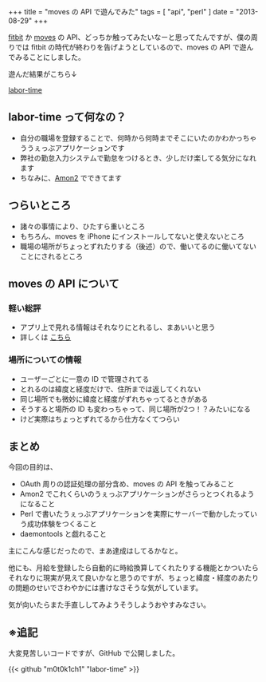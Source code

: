 +++
title = "moves の API で遊んでみた"
tags = [ "api", "perl" ]
date = "2013-08-29"
+++

[fitbit](http://www.fitbit.com/jp) か [moves](http://www.moves-app.com) の API、どっちか触ってみたいなーと思ってたんですが、僕の周りでは fitbit の時代が終わりを告げようとしているので、moves の API で遊んでみることにしました。

<!--more-->

遊んだ結果がこちら↓

[labor-time](http://labor-time.k1ch1.com)

## labor-time って何なの？

- 自分の職場を登録することで、何時から何時までそこにいたのかわかっちゃううぇっぶアプリケーションです
- 弊社の勤怠入力システムで勤怠をつけるとき、少しだけ楽してる気分になれます
- ちなみに、[Amon2](http://amon.64p.org/) でできてます

## つらいところ

- 諸々の事情により、ひたすら重いところ
- もちろん、moves を iPhone にインストールしてないと使えないところ
- 職場の場所がちょっとずれたりする（後述）ので、働いてるのに働いてないことにされるところ

## moves の API について

### 軽い総評

- アプリ上で見れる情報はそれなりにとれるし、まあいいと思う
- 詳しくは [こちら](http://dev.moves-app.com)

### 場所についての情報

- ユーザーごとに一意の ID で管理されてる
- とれるのは緯度と経度だけで、住所までは返してくれない
- 同じ場所でも微妙に緯度と経度がずれちゃってるときがある
- そうすると場所の ID も変わっちゃって、同じ場所が2つ！？みたいになる
- けど実際はちょっとずれてるから仕方なくてつらい

## まとめ

今回の目的は、

- OAuth 周りの認証処理の部分含め、moves の API を触ってみること
- Amon2 でこれくらいのうぇっぶアプリケーションがさらっとつくれるようになること
- Perl で書いたうぇっぶアプリケーションを実際にサーバーで動かしたっていう成功体験をつくること
- daemontools と戯れること

主にこんな感じだったので、まあ達成はしてるかなと。

他にも、月給を登録したら自動的に時給換算してくれたりする機能とかついたらそれなりに現実が見えて良いかなと思うのですが、ちょっと緯度・経度のあたりの問題のせいでさわやかには書けなさそうな気がしています。

気が向いたらまた手直ししてみようそうしようおやすみなさい。

## ※追記

大変見苦しいコードですが、GitHub で公開しました。

{{< github "m0t0k1ch1" "labor-time" >}}
